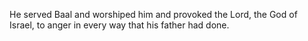 He served Baal and worshiped him and provoked the Lord, the God of Israel, to anger in every way that his father had done.
